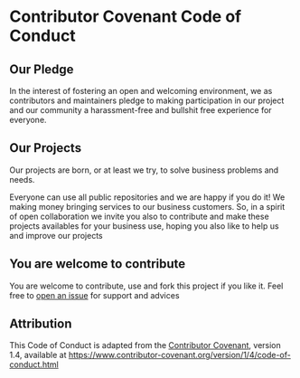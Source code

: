 # Contributor Covenant Code of Conduct

## Our Pledge

In the interest of fostering an open and welcoming environment, we as
contributors and maintainers pledge to making participation in our project and
our community a harassment-free and bullshit free experience for everyone.

## Our Projects

Our projects are born, or at least we try, to solve business problems and needs.

Everyone can use all public repositories and we are happy if you do it!
We making money bringing services to our business customers. 
So, in a spirit of open collaboration we invite you also to contribute and make these projects
availables for your business use, hoping you also like to help us and improve our projects

## You are welcome to contribute

You are welcome to contribute, use and fork this project if you like it.
Feel free to [open an issue][1] for support and advices


[1]: https://github.com/osltc/Brick-and-Mortar-SNG/issues "open an issue"

## Attribution

This Code of Conduct is adapted from the [Contributor Covenant][homepage], version 1.4,
available at https://www.contributor-covenant.org/version/1/4/code-of-conduct.html

[homepage]: https://www.contributor-covenant.org
